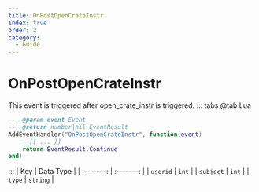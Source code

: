 ```yaml
---
title: OnPostOpenCrateInstr
index: true
order: 2
category:
  - Guide
---
```


# OnPostOpenCrateInstr
This event is triggered after open_crate_instr is triggered.
::: tabs
@tab Lua
```lua
--- @param event Event
--- @return number|nil EventResult
AddEventHandler("OnPostOpenCrateInstr", function(event)
    --[[ ... ]]
    return EventResult.Continue
end)
```

:::
|    Key    | Data Type |
| :-------: | :-------: |
|  `userid` |   `int`   |
| `subject` |   `int`   |
|   `type`  |  `string` |